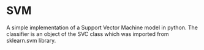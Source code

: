 # SVM
A simple implementation of a Support Vector Machine model in python. The classifier is an object of the SVC class which was imported from sklearn.svm library.
